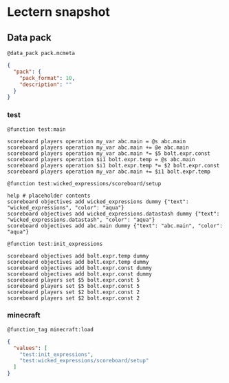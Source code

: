 # Lectern snapshot

## Data pack

`@data_pack pack.mcmeta`

```json
{
  "pack": {
    "pack_format": 10,
    "description": ""
  }
}
```

### test

`@function test:main`

```mcfunction
scoreboard players operation my_var abc.main = @s abc.main
scoreboard players operation my_var abc.main += @e abc.main
scoreboard players operation my_var abc.main *= $5 bolt.expr.const
scoreboard players operation $i1 bolt.expr.temp = @s abc.main
scoreboard players operation $i1 bolt.expr.temp *= $2 bolt.expr.const
scoreboard players operation my_var abc.main += $i1 bolt.expr.temp
```

`@function test:wicked_expressions/scoreboard/setup`

```mcfunction
help # placeholder contents
scoreboard objectives add wicked_expressions dummy {"text": "wicked_expressions", "color": "aqua"}
scoreboard objectives add wicked_expressions.datastash dummy {"text": "wicked_expressions.datastash", "color": "aqua"}
scoreboard objectives add abc.main dummy {"text": "abc.main", "color": "aqua"}
```

`@function test:init_expressions`

```mcfunction
scoreboard objectives add bolt.expr.temp dummy
scoreboard objectives add bolt.expr.temp dummy
scoreboard objectives add bolt.expr.const dummy
scoreboard objectives add bolt.expr.const dummy
scoreboard players set $5 bolt.expr.const 5
scoreboard players set $5 bolt.expr.const 5
scoreboard players set $2 bolt.expr.const 2
scoreboard players set $2 bolt.expr.const 2
```

### minecraft

`@function_tag minecraft:load`

```json
{
  "values": [
    "test:init_expressions",
    "test:wicked_expressions/scoreboard/setup"
  ]
}
```
